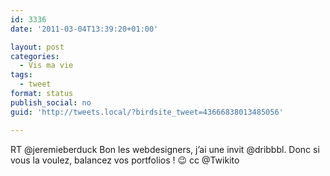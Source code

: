 ```yaml
---
id: 3336
date: '2011-03-04T13:39:20+01:00'

layout: post
categories:
  - Vis ma vie
tags:
  - tweet
format: status
publish_social: no
guid: 'http://tweets.local/?birdsite_tweet=43666838013485056'

---
```


RT @jeremieberduck Bon les webdesigners, j’ai une invit @dribbbl. Donc si vous la voulez, balancez vos portfolios ! 😉 cc @Twikito